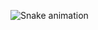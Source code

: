 ![Snake animation](https://github.com/Daniel0608/Daniel0608/blob/output/github-contribution-grid-snake.svg)
